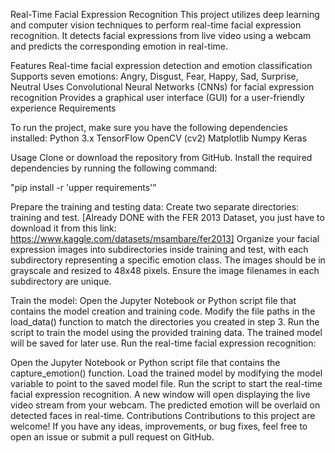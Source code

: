Real-Time Facial Expression Recognition
This project utilizes deep learning and computer vision techniques to perform real-time facial expression recognition. It detects facial expressions from live video using a webcam and predicts the corresponding emotion in real-time.


Features
Real-time facial expression detection and emotion classification
Supports seven emotions: Angry, Disgust, Fear, Happy, Sad, Surprise, Neutral
Uses Convolutional Neural Networks (CNNs) for facial expression recognition
Provides a graphical user interface (GUI) for a user-friendly experience
Requirements


To run the project, make sure you have the following dependencies installed:
Python 3.x
TensorFlow
OpenCV (cv2)
Matplotlib
Numpy
Keras


Usage
Clone or download the repository from GitHub.
Install the required dependencies by running the following command:

"pip install -r 'upper requirements'"


Prepare the training and testing data:
Create two separate directories: training and test. 
[Already DONE with the FER 2013 Dataset, you just have to download it from this link: https://www.kaggle.com/datasets/msambare/fer2013] Organize your facial expression images into subdirectories inside training and test, with each subdirectory representing a specific emotion class. The images should be in grayscale and resized to 48x48 pixels.
Ensure the image filenames in each subdirectory are unique.


Train the model:
Open the Jupyter Notebook or Python script file that contains the model creation and training code.
Modify the file paths in the load_data() function to match the directories you created in step 3.
Run the script to train the model using the provided training data. The trained model will be saved for later use.
Run the real-time facial expression recognition:


Open the Jupyter Notebook or Python script file that contains the capture_emotion() function.
Load the trained model by modifying the model variable to point to the saved model file.
Run the script to start the real-time facial expression recognition.
A new window will open displaying the live video stream from your webcam. The predicted emotion will be overlaid on detected faces in real-time.
Contributions
Contributions to this project are welcome! If you have any ideas, improvements, or bug fixes, feel free to open an issue or submit a pull request on GitHub.
